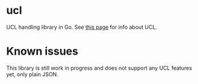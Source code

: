 ucl
===

UCL handling library in Go. See
[this page](https://rspamd.com/doc/configuration/ucl.html) for info about UCL.

Known issues
============

This library is still work in progress and does not support any UCL features
yet, only plain JSON.
